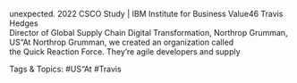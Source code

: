 unexpected.
2022 CSCO Study | IBM Institute for Business Value46 
Travis Hedges  
Director of Global Supply Chain Digital Transformation, Northrop Grumman, US“At Northrop Grumman, we created an organization called  
the Quick Reaction Force. They’re agile developers and supply  

   Tags & Topics:
   #US“At
   #Travis